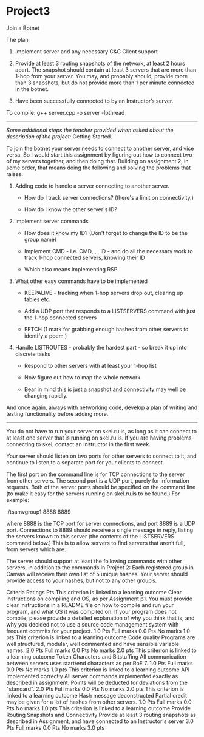 # Project3
Join a Botnet

The plan:
1. Implement server and any necessary C&C Client support

2. Provide at least 3 routing snapshots of the network, at least 2 hours apart. The snapshot should contain at least 3 servers that are more than 1-hop from your server. You may, and probably should, provide more than 3 snapshots, but do not provide more than 1 per minute connected in the botnet.

3. Have been successfully connected to by an Instructor’s server.


To compile: g++ server.cpp -o server -lpthread



--------

*Some additional steps the teacher provided when asked about the description of the project:*
Getting Started.

To join the botnet your server needs to connect to another server, and vice versa. So I would start this assignment by figuring out how to connect two of my servers together, and then doing that. Building on assignment 2, in some order, that means doing the following and solving the problems that raises:


1) Adding code to handle a server connecting to another server.

   - How do I track server connections? (there's a limit on connectivity.)

   - How do I know the other server's ID?


2) Implement server commands

   - How does it know my ID? (Don't forget to change the ID to be the group name)

   - Implement CMD - i.e. CMD, , , ID - and do all the necessary work to track 1-hop connected servers, knowing their ID

   - Which also means implementing RSP


3) What other easy commands have to be implemented

   - KEEPALIVE - tracking when 1-hop servers drop out, clearing up tables etc.

   - Add a UDP port that responds to a LISTSERVERS command with just the 1-hop connected servers

   - FETCH (1 mark for grabbing enough hashes from other servers to identify a poem.)


4) Handle LISTROUTES - probably the hardest part - so break it up into discrete tasks

   - Respond to other servers with at least your 1-hop list

   - Now figure out how to map the whole network.

   - Bear in mind this is just a snapshot and connectivity may well be changing rapidly.
 

And once again, always with networking code, develop a plan of writing and testing functionality before adding more.


--------

You do not have to run your server on skel.ru.is, as long as it can connect to at least one server that is running on skel.ru.is. If you are having problems connecting to skel, contact an Instructor in the first week.

Your server should listen on two ports for other servers to connect to it, and continue to listen to a separate port for your clients to connect.

The first port on the command line is for TCP connections to the server from other servers. The second port is a UDP port, purely for information requests. Both of the server ports should be specified on the command line (to make it easy for the servers running on skel.ru.is to be found.) For example:

./tsamvgroup1 8888 8889

where 8888 is the TCP port for server connections, and port 8889 is a UDP port. Connections to 8889 should receive a single message in reply, listing the servers known to this server (the contents of the LISTSERVERS command below.) This is to allow servers to find servers that aren’t full, from servers which are.

The server should support at least the following commands with other servers, in addition to the commands in Project 2:
Each registered group in Canvas will receive their own list of 5 unique hashes. Your server should provide access to your hashes, but not to any other group’s.





Criteria	Ratings	Pts
This criterion is linked to a learning outcome Clear instructions on compiling and OS, as per Assignment p1.
You must provide clear instructions in a README file on how to compile and run your program, and what OS it was compiled on. If your program does not compile, please provide a detailed explanation of why you think that is, and why you decided not to use a source code management system with frequent commits for your project.
1.0 Pts
Full marks
0.0 Pts
No marks
1.0 pts
This criterion is linked to a learning outcome Code quality
Programs are well structured, modular, well commented and have sensible variable names.
2.0 Pts
Full marks
0.0 Pts
No marks
2.0 pts
This criterion is linked to a learning outcome Token Characters and Bitstuffing
All communication between servers uses start/end characters as per RoE 7.
1.0 Pts
Full marks
0.0 Pts
No marks
1.0 pts
This criterion is linked to a learning outcome API Implemented correctly
All server commands implemented exactly as described in assignment. Points will be deducted for deviations from the "standard".
2.0 Pts
Full marks
0.0 Pts
No marks
2.0 pts
This criterion is linked to a learning outcome Hash message deconstructed
Partial credit may be given for a list of hashes from other servers.
1.0 Pts
Full marks
0.0 Pts
No marks
1.0 pts
This criterion is linked to a learning outcome Provide Routing Snapshots and Connectivity
Provide at least 3 routing snapshots as described in Assignment, and have connected to an Instructor's server
3.0 Pts
Full marks
0.0 Pts
No marks
3.0 pts
